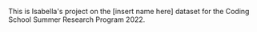 This is Isabella's project on the  [insert name here] dataset for the Coding School Summer Research Program 2022.

